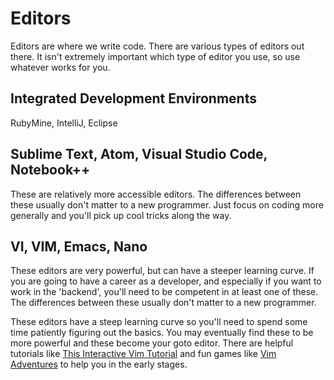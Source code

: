 # Editors
Editors are where we write code. There are various types of editors out there. It isn't extremely important which type of editor you use, so use whatever works for you.

## Integrated Development Environments
RubyMine, IntelliJ, Eclipse

## Sublime Text, Atom, Visual Studio Code, Notebook++
These are relatively more accessible editors. The differences between these usually don't matter to a new programmer. Just focus on coding more generally and you'll pick up cool tricks along the way.

## VI, VIM, Emacs, Nano
These editors are very powerful, but can have a steeper learning curve. If you are going to have a career as a developer, and especially if you want to work in the 'backend', you'll need to be competent in at least one of these. The differences between these usually don't matter to a new programmer.

These editors have a steep learning curve so you'll need to spend some time patiently figuring out the basics. You may eventually find these to be more powerful and these become your goto editor. There are helpful tutorials like [This Interactive Vim Tutorial](http://www.openvim.com/) and fun games like [Vim Adventures](https://vim-adventures.com/) to help you in the early stages.
